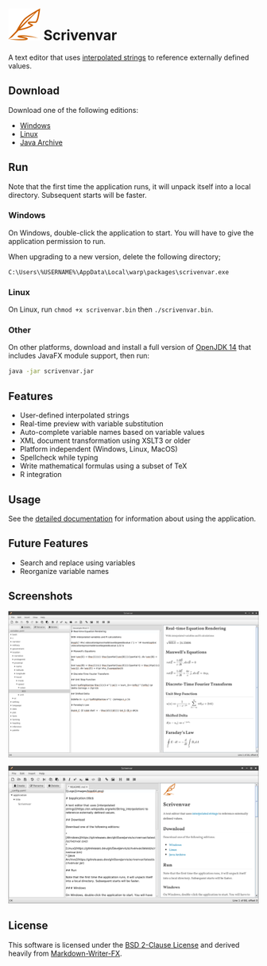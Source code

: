# ![Logo](images/logo64.png) Scrivenvar

A text editor that uses [interpolated strings](https://en.wikipedia.org/wiki/String_interpolation) to reference externally defined values.

## Download

Download one of the following editions:

* [Windows](https://gitreleases.dev/gh/DaveJarvis/scrivenvar/latest/scrivenvar.exe)
* [Linux](https://gitreleases.dev/gh/DaveJarvis/scrivenvar/latest/scrivenvar.bin)
* [Java Archive](https://gitreleases.dev/gh/DaveJarvis/scrivenvar/latest/scrivenvar.jar)

## Run

Note that the first time the application runs, it will unpack itself into a local directory. Subsequent starts will be faster.

### Windows

On Windows, double-click the application to start. You will have to give the application permission to run.

When upgrading to a new version, delete the following directory;

    C:\Users\%USERNAME%\AppData\Local\warp\packages\scrivenvar.exe

### Linux

On Linux, run `chmod +x scrivenvar.bin` then `./scrivenvar.bin`.

### Other

On other platforms, download and install a full version of [OpenJDK 14](https://bell-sw.com/) that includes JavaFX module support, then run:

``` bash
java -jar scrivenvar.jar
```

## Features

* User-defined interpolated strings
* Real-time preview with variable substitution
* Auto-complete variable names based on variable values
* XML document transformation using XSLT3 or older
* Platform independent (Windows, Linux, MacOS)
* Spellcheck while typing
* Write mathematical formulas using a subset of TeX
* R integration

## Usage

See the [detailed documentation](docs/README.md) for information about
using the application.

## Future Features

* Search and replace using variables
* Reorganize variable names

## Screenshots

![Screenshot with Formulas](docs/images/equations.png)

![Screenshot with Hyperlinks](docs/images/screenshot.png)

## License

This software is licensed under the [BSD 2-Clause License](LICENSE.md) and
derived heavily from [Markdown-Writer-FX](licenses/MARKDOWN-WRITER-FX.md).

